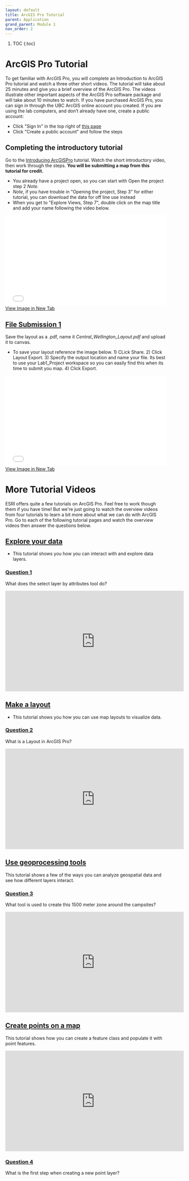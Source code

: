 ```yaml
---
layout: default
title: ArcGIS Pro Tutorial
parent: Application
grand_parent: Module 1
nav_order: 2
---
```


1. TOC
{:toc}

# ArcGIS Pro Tutorial
To get familiar with ArcGIS Pro, you will complete an Introduction to ArcGIS Pro tutorial and watch a three other short videos.  The tutorial will take about 25 minutes and give you a brief overview of the ArcGIS Pro.  The videos illustrate other important aspects of the ArcGIS Pro software package and will take about 10 minutes to watch.  If you have purchased ArcGIS Pro, you can sign in through the UBC ArcGIS online account you created. If you are using the lab computers, and don’t already have one, create a public account:
* Click "Sign In" in the top right of [this page](https://www.esri.com/training/)
* Click "Create a public account" and follow the steps

## Completing the introductory tutorial
Go to the [Introducing ArcGISPro](https://pro.arcgis.com/en/pro-app/latest/get-started/introducing-arcgis-pro.htm) tutorial.  Watch the short introductory video, then work through the steps.  **You will be submitting a map from this tutorial for credit.**
* You already have a project open, so you can start with Open the project step 2 *Note*.
* *Note*, if you have trouble in "Opening the project, Step 3" for either tutorial, you can download the data for off line use instead
* When you get to "Explore Views, Step 7", double click on the map title and add your name following the video below.

<div style="overflow: hidden;
  padding-top: 56.25%;
  position: relative">
  <iframe src="Part1_Author.mp4" title="Processes" scrolling="no" frameborder="0"
    style="border: 0;
   height: 100%;
   left: 0;
   position: absolute;
   top: 0;
   width: 100%;">
   <p>Your browser does not support iframes.</p>
 </iframe>
</div>
<a href="Part1_Author.mp4" target="_blank">View Image in New Tab</a>

## [**File Submission 1**](/Module1_GEOS270/docs/Assessment.md#file-submission-1)

Save the layout as a .pdf, name it *Central_Wellington_Layout.pdf* and upload it to canvas.
* To save your layout reference the image below. 1) CLick Share. 2) Click Layout Export.  3) Specify the output location and name your file.  Its best to use your Lab1_Project workspace so you can easily find this when its time to submit you map.  4) Click Export.

<div style="overflow: hidden;
  padding-top: 56.25%;
  position: relative">
  <iframe src="ExportLayout.png" title="Processes" scrolling="no" frameborder="0"
    style="border: 0;
   height: 100%;
   left: 0;
   position: absolute;
   top: 0;
   width: 100%;">
   <p>Your browser does not support iframes.</p>
 </iframe>
</div>
<a href="ExportLayout.png" target="_blank">View Image in New Tab</a>

# More Tutorial Videos
ESRI offers quite a few tutorials on ArcGIS Pro.  Feel free to work though them if you have time!  But we're just going to watch the overview videos from four tutorials to learn a bit more about what we can do with ArcGIS Pro.  Go to each of the following tutorial pages and watch the overview videos then answer the questions below.

## [Explore your data](https://pro.arcgis.com/en/pro-app/latest/get-started/explore-your-data.htm)
  * This tutorial shows you how you can interact with and explore data layers.

### [**Question 1**](/Assessment.md#question-1)
What does the select layer by attributes tool do?
<!-- Find features that meet specific [criteria] - create multiple choice/ fill in the blank -->

<iframe width="560" height="315" src="https://www.youtube.com/embed/p8ZeOffTG-M" title="YouTube video player" frameborder="0" allow="accelerometer; autoplay; clipboard-write; encrypted-media; gyroscope; picture-in-picture" allowfullscreen></iframe>

## [Make a layout](https://pro.arcgis.com/en/pro-app/latest/get-started/add-maps-to-a-layout.htm)
  * This tutorial shows you how you can use map layouts to visualize data.

### [**Question 2**](/Assessment.md#question-2)
What is a Layout in ArcGIS Pro?
<!-- A way to export a map to print formats -->
<!-- A way to export a map to digital formats -->
<!-- A way to export a map to numerous formats -->

<iframe width="560" height="315" src="https://www.youtube.com/embed/NZ9ei4-23MM" title="YouTube video player" frameborder="0" allow="accelerometer; autoplay; clipboard-write; encrypted-media; gyroscope; picture-in-picture" allowfullscreen></iframe>

## [Use geoprocessing tools](https://pro.arcgis.com/en/pro-app/latest/get-started/use-geoprocessing-tools.htm)

This tutorial shows a few of the ways you can analyze geospatial data and see how different layers interact.

### [**Question 3**](/Assessment.md#question-3)
What tool is used to create this 1500 meter zone around the campsites?
<!-- Buffer - Create Multiple choice w/ answers -->

<iframe width="560" height="315" src="https://www.youtube.com/embed/hdkHhaYHXyE" title="YouTube video player" frameborder="0" allow="accelerometer; autoplay; clipboard-write; encrypted-media; gyroscope; picture-in-picture" allowfullscreen></iframe>

## [Create points on a map](https://pro.arcgis.com/en/pro-app/latest/get-started/create-points-on-a-map.htm)

This tutorial shows how you can create a feature class and populate it with point features.

<iframe width="560" height="315" src="https://www.youtube.com/embed/9LGPCDMUP2Q" title="YouTube video player" frameborder="0" allow="accelerometer; autoplay; clipboard-write; encrypted-media; gyroscope; picture-in-picture" allowfullscreen></iframe>

### [**Question 4**](/Assessment.md#question-4)
What is the first step when creating a new point layer?
<!-- Create point feature class in the project geodatabase -->


